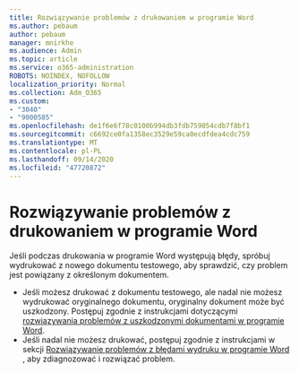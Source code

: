 ```yaml
---
title: Rozwiązywanie problemów z drukowaniem w programie Word
ms.author: pebaum
author: pebaum
manager: mnirkhe
ms.audience: Admin
ms.topic: article
ms.service: o365-administration
ROBOTS: NOINDEX, NOFOLLOW
localization_priority: Normal
ms.collection: Adm_O365
ms.custom:
- "3040"
- "9000585"
ms.openlocfilehash: de1f6e6f78c0100b994db3fdb759054cdb7f8bf1
ms.sourcegitcommit: c6692ce0fa1358ec3529e59ca0ecdfdea4cdc759
ms.translationtype: MT
ms.contentlocale: pl-PL
ms.lasthandoff: 09/14/2020
ms.locfileid: "47720872"
---
```

# <a name="resolving-print-failures-in-word"></a>Rozwiązywanie problemów z drukowaniem w programie Word

Jeśli podczas drukowania w programie Word występują błędy, spróbuj wydrukować z nowego dokumentu testowego, aby sprawdzić, czy problem jest powiązany z określonym dokumentem.

- Jeśli możesz drukować z dokumentu testowego, ale nadal nie możesz wydrukować oryginalnego dokumentu, oryginalny dokument może być uszkodzony. Postępuj zgodnie z instrukcjami dotyczącymi [rozwiązywania problemów z uszkodzonymi dokumentami w programie Word](https://docs.microsoft.com/office/troubleshoot/word/damaged-documents-in-word#update-microsoft-office-and-windows).
- Jeśli nadal nie możesz drukować, postępuj zgodnie z instrukcjami w sekcji [Rozwiązywanie problemów z błędami wydruku w programie Word](https://docs.microsoft.com/office/troubleshoot/word/print-failures-in-word) , aby zdiagnozować i rozwiązać problem.